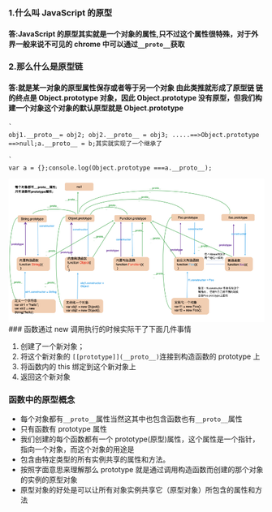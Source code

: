 ### 1.什么叫 JavaScript 的原型

#### 答:JavaScript 的原型其实就是一个对象的属性,只不过这个属性很特殊，对于外界一般来说不可见的 chrome 中可以通过`__proto__`获取

### 2.那么什么是原型链

#### 答:就是某一对象的原型属性保存或者等于另一个对象 由此类推就形成了原型链 链的终点是 Object.prototype 对象，因此 Object.prototype 没有原型，但我们构建一个对象这个对象的默认原型就是 Object.prototype

    `
    obj1.__proto__= obj2; obj2.__proto__ = obj3; .....==>Object.prototype ==>null;a.__proto__ = b;其实就实现了一个继承了

    `
    var a = {};console.log(Object.prototype ===a.__proto__);

<img src="./proto.jpeg">
### 函数通过 new 调用执行的时候实际干了下面几件事情

1. 创建了一个新对象；
2. 将这个新对象的 `[[prototype]](__proto__)`连接到构造函数的 prototype 上
3. 将函数内的 this 绑定到这个新对象上
4. 返回这个新对象

### 函数中的原型概念

- 每个对象都有`__proto__`属性当然这其中也包含函数也有`__proto__`属性
- 只有函数有 prototype 属性
- 我们创建的每个函数都有一个 prototype(原型)属性，这个属性是一个指针，指向一个对象，而这个对象的用途是
- 包含由特定类型的所有实例共享的属性和方法。
- 按照字面意思来理解那么 prototype 就是通过调用构造函数而创建的那个对象的实例的原型对象
- 原型对象的好处是可以让所有对象实例共享它（原型对象）所包含的属性和方法
